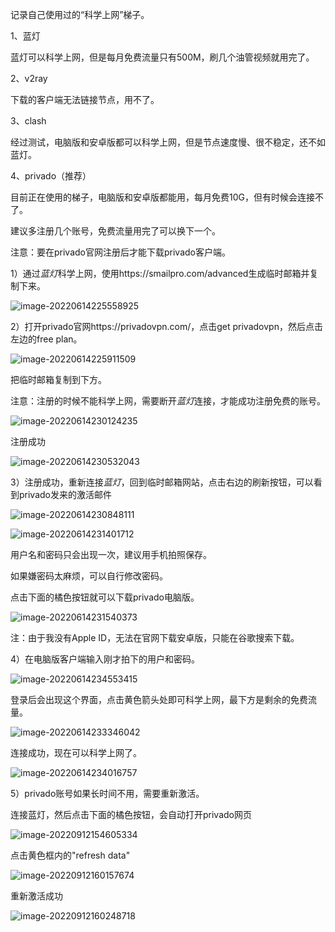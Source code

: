 记录自己使用过的“科学上网”梯子。

1、蓝灯

蓝灯可以科学上网，但是每月免费流量只有500M，刷几个油管视频就用完了。

2、v2ray

下载的客户端无法链接节点，用不了。

3、clash

经过测试，电脑版和安卓版都可以科学上网，但是节点速度慢、很不稳定，还不如蓝灯。

4、privado（推荐）

目前正在使用的梯子，电脑版和安卓版都能用，每月免费10G，但有时候会连接不了。

建议多注册几个账号，免费流量用完了可以换下一个。

注意：要在privado官网注册后才能下载privado客户端。

1）通过*蓝灯*科学上网，使用https://smailpro.com/advanced生成临时邮箱并复制下来。

![image-20220614225558925](C:\Users\jydf\AppData\Roaming\Typora\typora-user-images\image-20220614225558925.png)

2）打开privado官网https://privadovpn.com/，点击get privadovpn，然后点击左边的free plan。

![image-20220614225911509](C:\Users\jydf\AppData\Roaming\Typora\typora-user-images\image-20220614225911509.png)

把临时邮箱复制到下方。

注意：注册的时候不能科学上网，需要断开*蓝灯*连接，才能成功注册免费的账号。

![image-20220614230124235](C:\Users\jydf\AppData\Roaming\Typora\typora-user-images\image-20220614230124235.png)

注册成功

![image-20220614230532043](C:\Users\jydf\AppData\Roaming\Typora\typora-user-images\image-20220614230532043.png)

3）注册成功，重新连接*蓝灯*，回到临时邮箱网站，点击右边的刷新按钮，可以看到privado发来的激活邮件

![image-20220614230848111](C:\Users\jydf\AppData\Roaming\Typora\typora-user-images\image-20220614230848111.png)

![image-20220614231401712](C:\Users\jydf\AppData\Roaming\Typora\typora-user-images\image-20220614231401712.png)

用户名和密码只会出现一次，建议用手机拍照保存。

如果嫌密码太麻烦，可以自行修改密码。

点击下面的橘色按钮就可以下载privado电脑版。

![image-20220614231540373](C:\Users\jydf\AppData\Roaming\Typora\typora-user-images\image-20220614231540373.png)

注：由于我没有Apple ID，无法在官网下载安卓版，只能在谷歌搜索下载。

4）在电脑版客户端输入刚才拍下的用户和密码。

![image-20220614234553415](C:\Users\jydf\AppData\Roaming\Typora\typora-user-images\image-20220614234553415.png)



登录后会出现这个界面，点击黄色箭头处即可科学上网，最下方是剩余的免费流量。

![image-20220614233346042](C:\Users\jydf\AppData\Roaming\Typora\typora-user-images\image-20220614233346042.png)

连接成功，现在可以科学上网了。

![image-20220614234016757](C:\Users\jydf\AppData\Roaming\Typora\typora-user-images\image-20220614234016757.png)

5）privado账号如果长时间不用，需要重新激活。

连接蓝灯，然后点击下面的橘色按钮，会自动打开privado网页

![image-20220912154605334](C:\Users\jydf\AppData\Roaming\Typora\typora-user-images\image-20220912154605334.png)

点击黄色框内的"refresh data"

![image-20220912160157674](C:\Users\jydf\AppData\Roaming\Typora\typora-user-images\image-20220912160157674.png)



重新激活成功

![image-20220912160248718](C:\Users\jydf\AppData\Roaming\Typora\typora-user-images\image-20220912160248718.png)